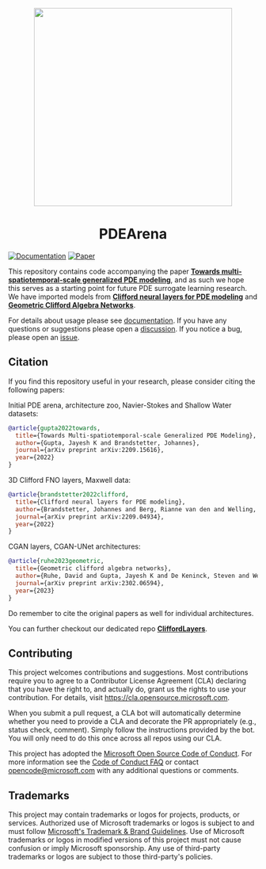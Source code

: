 <p align="center">
  <img src="https://user-images.githubusercontent.com/1785175/199388258-4ca228d5-9f0b-463d-82dd-6c27015bc4ab.png" width="400px">
</p>
<h1 align="center">PDEArena</h1>

[![Documentation](https://img.shields.io/badge/docs-passing-brightgreen)](https://microsoft.github.io/pdearena)
[![Paper](https://img.shields.io/badge/arXiv-2209.15616-blue)](https://arxiv.org/abs/2209.15616)

This repository contains code accompanying the paper [**Towards multi-spatiotemporal-scale generalized PDE modeling**](https://arxiv.org/abs/2209.15616), and as such we hope this serves as a starting point for future PDE surrogate learning research.
We have imported models from [**Clifford neural layers for PDE modeling**](https://arxiv.org/abs/2209.04934) and [**Geometric Clifford Algebra Networks**](https://arxiv.org/abs/2302.06594).

For details about usage please see [documentation](https://pdearena.github.io/pdearena/).
If you have any questions or suggestions please open a [discussion](https://github.com/microsoft/pdearena/discussions). If you notice a bug, please open an [issue](https://github.com/microsoft/pdearena/issues).

## Citation

If you find this repository useful in your research, please consider citing the following papers:

Initial PDE arena, architecture zoo, Navier-Stokes and Shallow Water datasets:
```bibtex
@article{gupta2022towards,
  title={Towards Multi-spatiotemporal-scale Generalized PDE Modeling},
  author={Gupta, Jayesh K and Brandstetter, Johannes},
  journal={arXiv preprint arXiv:2209.15616},
  year={2022}
}
```

3D Clifford FNO layers, Maxwell data:
```bibtex
@article{brandstetter2022clifford,
  title={Clifford neural layers for PDE modeling},
  author={Brandstetter, Johannes and Berg, Rianne van den and Welling, Max and Gupta, Jayesh K},
  journal={arXiv preprint arXiv:2209.04934},
  year={2022}
}
```

CGAN layers, CGAN-UNet architectures:
```bibtex
@article{ruhe2023geometric,
  title={Geometric clifford algebra networks},
  author={Ruhe, David and Gupta, Jayesh K and De Keninck, Steven and Welling, Max and Brandstetter, Johannes},
  journal={arXiv preprint arXiv:2302.06594},
  year={2023}
}
```

Do remember to cite the original papers as well for individual architectures.

You can further checkout our dedicated repo [**CliffordLayers**](https://microsoft.github.io/cliffordlayers/).


## Contributing

This project welcomes contributions and suggestions.  Most contributions require you to agree to a
Contributor License Agreement (CLA) declaring that you have the right to, and actually do, grant us
the rights to use your contribution. For details, visit https://cla.opensource.microsoft.com.

When you submit a pull request, a CLA bot will automatically determine whether you need to provide
a CLA and decorate the PR appropriately (e.g., status check, comment). Simply follow the instructions
provided by the bot. You will only need to do this once across all repos using our CLA.

This project has adopted the [Microsoft Open Source Code of Conduct](https://opensource.microsoft.com/codeofconduct/).
For more information see the [Code of Conduct FAQ](https://opensource.microsoft.com/codeofconduct/faq/) or
contact [opencode@microsoft.com](mailto:opencode@microsoft.com) with any additional questions or comments.

## Trademarks

This project may contain trademarks or logos for projects, products, or services. Authorized use of Microsoft
trademarks or logos is subject to and must follow
[Microsoft's Trademark & Brand Guidelines](https://www.microsoft.com/en-us/legal/intellectualproperty/trademarks/usage/general).
Use of Microsoft trademarks or logos in modified versions of this project must not cause confusion or imply Microsoft sponsorship.
Any use of third-party trademarks or logos are subject to those third-party's policies.
